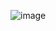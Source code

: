 ![image](https://user-images.githubusercontent.com/90614965/141085290-45c33119-577b-41f3-b012-d4a2b6d605ba.png)
